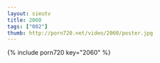 ```yaml
--- 
layout: sieutv
title: 2060
tags: ["002"]
thumb: http://porn720.net/video/2060/poster.jpg
---
```

{% include porn720 key="2060" %} 
